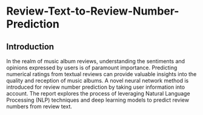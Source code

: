 # Review-Text-to-Review-Number-Prediction

 ## Introduction
In the realm of music album reviews, understanding the sentiments and opinions expressed by users is of paramount importance. Predicting numerical ratings from textual reviews can provide valuable insights into the quality and reception of music albums. A novel neural network method is introduced for review number prediction by taking user information into account. The report explores the process of leveraging Natural Language Processing (NLP) techniques and deep learning models to predict review numbers from review text.

